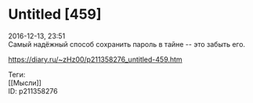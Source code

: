 Untitled [459]
===============

   
 2016-12-13, 23:51   
  Самый надёжный способ сохранить пароль в тайне -- это забыть его.   
    
 <https://diary.ru/~zHz00/p211358276_untitled-459.htm>   
   
 Теги:   
 [[Мысли]]   
 ID: p211358276